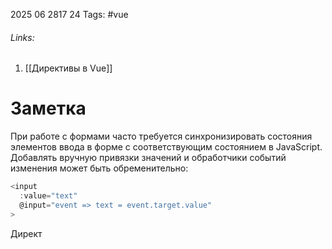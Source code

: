 2025 06 2817 24
Tags: #vue 
###### Links: 
1) [[Директивы в Vue]]
# Заметка
При работе с формами часто требуется синхронизировать состояния элементов ввода в форме с соответствующим состоянием в JavaScript. Добавлять вручную привязки значений и обработчики событий изменения может быть обременительно:
```js
<input
  :value="text"
  @input="event => text = event.target.value"
>
```
Директ